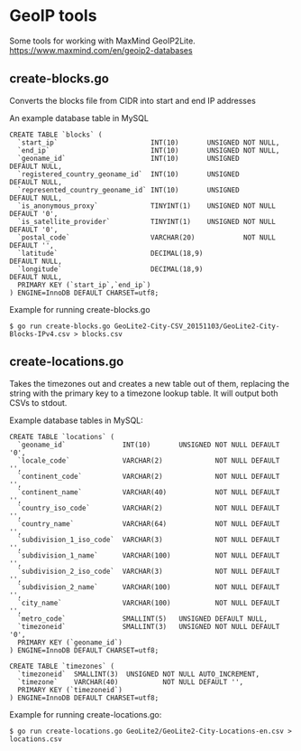 # GeoIP tools
Some tools for working with MaxMind GeoIP2Lite.
https://www.maxmind.com/en/geoip2-databases

## create-blocks.go
Converts the blocks file from CIDR into start and end IP addresses

An example database table in MySQL

```
CREATE TABLE `blocks` (
  `start_ip`                       INT(10)       UNSIGNED NOT NULL,
  `end_ip`                         INT(10)       UNSIGNED NOT NULL,
  `geoname_id`                     INT(10)       UNSIGNED          DEFAULT NULL,
  `registered_country_geoname_id`  INT(10)       UNSIGNED          DEFAULT NULL,
  `represented_country_geoname_id` INT(10)       UNSIGNED          DEFAULT NULL,
  `is_anonymous_proxy`             TINYINT(1)    UNSIGNED NOT NULL DEFAULT '0',
  `is_satellite_provider`          TINYINT(1)    UNSIGNED NOT NULL DEFAULT '0',
  `postal_code`                    VARCHAR(20)            NOT NULL DEFAULT '',
  `latitude`                       DECIMAL(18,9)                   DEFAULT NULL,
  `longitude`                      DECIMAL(18,9)                   DEFAULT NULL,
  PRIMARY KEY (`start_ip`,`end_ip`)
) ENGINE=InnoDB DEFAULT CHARSET=utf8;
```

Example for running create-blocks.go
```
$ go run create-blocks.go GeoLite2-City-CSV_20151103/GeoLite2-City-Blocks-IPv4.csv > blocks.csv
```


## create-locations.go
Takes the timezones out and creates a new table out of them, replacing the string
with the primary key to a timezone lookup table.  It will output both CSVs to
stdout.

Example database tables in MySQL:

```
CREATE TABLE `locations` (
  `geoname_id`              INT(10)       UNSIGNED NOT NULL DEFAULT '0',
  `locale_code`             VARCHAR(2)             NOT NULL DEFAULT '',
  `continent_code`          VARCHAR(2)             NOT NULL DEFAULT '',
  `continent_name`          VARCHAR(40)            NOT NULL DEFAULT '',
  `country_iso_code`        VARCHAR(2)             NOT NULL DEFAULT '',
  `country_name`            VARCHAR(64)            NOT NULL DEFAULT '',
  `subdivision_1_iso_code`  VARCHAR(3)             NOT NULL DEFAULT '',
  `subdivision_1_name`      VARCHAR(100)           NOT NULL DEFAULT '',
  `subdivision_2_iso_code`  VARCHAR(3)             NOT NULL DEFAULT '',
  `subdivision_2_name`      VARCHAR(100)           NOT NULL DEFAULT '',
  `city_name`               VARCHAR(100)           NOT NULL DEFAULT '',
  `metro_code`              SMALLINT(5)   UNSIGNED DEFAULT NULL,
  `timezoneid`              SMALLINT(3)   UNSIGNED NOT NULL DEFAULT '0',
  PRIMARY KEY (`geoname_id`)
) ENGINE=InnoDB DEFAULT CHARSET=utf8;
```

```
CREATE TABLE `timezones` (
  `timezoneid`  SMALLINT(3)  UNSIGNED NOT NULL AUTO_INCREMENT,
  `timezone`    VARCHAR(40)           NOT NULL DEFAULT '',
  PRIMARY KEY (`timezoneid`)
) ENGINE=InnoDB DEFAULT CHARSET=utf8;
```

Example for running create-locations.go:
```
$ go run create-locations.go GeoLite2/GeoLite2-City-Locations-en.csv > locations.csv
```
